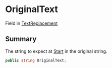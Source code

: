 # OriginalText

Field in [TextReplacement](yarn.compiler.upgrader.textreplacement.md)

## Summary

The string to expect at [Start](yarn.compiler.upgrader.textreplacement.start.md) in the original string.

```csharp
public string OriginalText;
```
